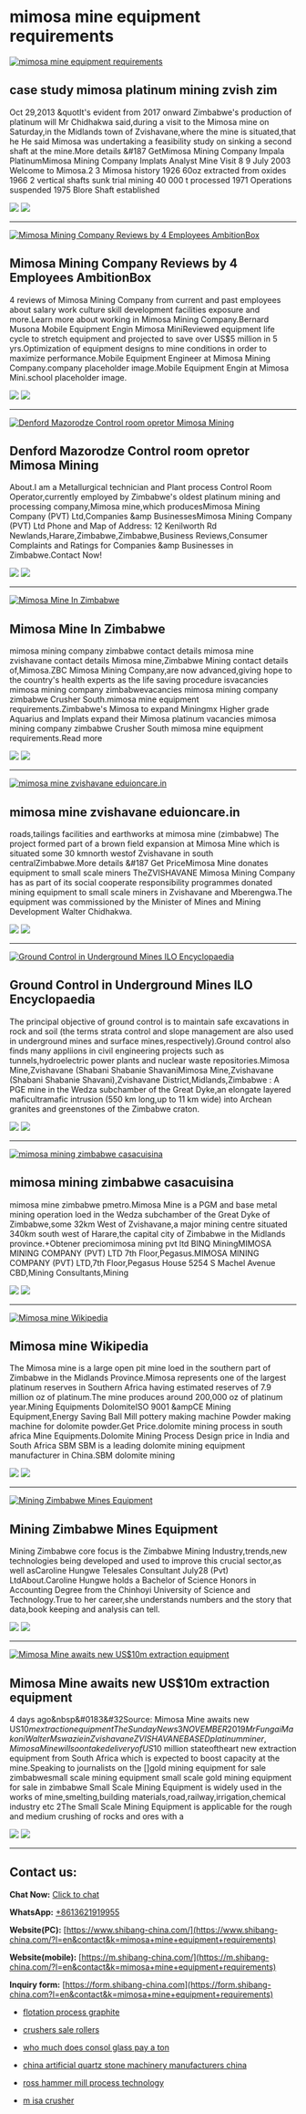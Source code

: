 # mimosa mine equipment requirements

<a href="https://swt.shibang-china.com/?l=en&img&k=mimosa+mine+equipment+requirements" target="_blank">![mimosa mine equipment requirements](http://static.shibang-china.com/all-800x300/1417.jpg)</a>

## case study mimosa platinum mining zvish zim
Oct 29,2013 &quotIt's evident from 2017 onward Zimbabwe's production of platinum will Mr Chidhakwa said,during a visit to the Mimosa mine on Saturday,in the Midlands town of Zvishavane,where the mine is situated,that he He said Mimosa was undertaking a feasibility study on sinking a second shaft at the mine.More details &#187 GetMimosa Mining Company Impala PlatinumMimosa Mining Company Implats Analyst Mine Visit 8 9 July 2003 Welcome to Mimosa.2 3 Mimosa history 1926 60oz extracted from oxides 1966 2 vertical shafts sunk trial mining 40 000 t processed 1971 Operations suspended 1975 Blore Shaft established


<a href="https://whatsapp.shibangsoft.com/WhatsApp.php" target="_blank" title="WhatsApp">![](http://static.shibang-china.com/icon/whatsapp.png)</a> <a href="https://swt.shibang-china.com/?l=en&icon&k=mimosa+mine+equipment+requirements" target="_blank">![](http://static.shibang-china.com/icon/chat-en.png)</a>

---

<a href="https://swt.shibang-china.com/?l=en&img&k=mimosa+mine+equipment+requirements" target="_blank">![Mimosa Mining Company Reviews by 4 Employees AmbitionBox](http://static.shibang-china.com/all-800x300/1254.jpg)</a>

## Mimosa Mining Company Reviews by 4 Employees AmbitionBox
4 reviews of Mimosa Mining Company from current and past employees about salary work culture skill development facilities exposure and more.Learn more about working in Mimosa Mining Company.Bernard Musona Mobile Equipment Engin Mimosa MiniReviewed equipment life cycle to stretch equipment and projected to save over US$5 million in 5 yrs.Optimization of equipment designs to mine conditions in order to maximize performance.Mobile Equipment Engineer at Mimosa Mining Company.company placeholder image.Mobile Equipment Engin at Mimosa Mini.school placeholder image.


<a href="https://whatsapp.shibangsoft.com/WhatsApp.php" target="_blank" title="WhatsApp">![](http://static.shibang-china.com/icon/whatsapp.png)</a> <a href="https://swt.shibang-china.com/?l=en&icon&k=mimosa+mine+equipment+requirements" target="_blank">![](http://static.shibang-china.com/icon/chat-en.png)</a>

---

<a href="https://swt.shibang-china.com/?l=en&img&k=mimosa+mine+equipment+requirements" target="_blank">![Denford Mazorodze Control room opretor Mimosa Mining](http://static.shibang-china.com/all-800x300/557.jpg)</a>

## Denford Mazorodze Control room opretor Mimosa Mining
About.I am a Metallurgical technician and Plant process Control Room Operator,currently employed by Zimbabwe's oldest platinum mining and processing company,Mimosa mine,which producesMimosa Mining Company (PVT) Ltd,Companies &amp BusinessesMimosa Mining Company (PVT) Ltd Phone and Map of Address: 12 Kenilworth Rd Newlands,Harare,Zimbabwe,Zimbabwe,Business Reviews,Consumer Complaints and Ratings for Companies &amp Businesses in Zimbabwe.Contact Now!


<a href="https://whatsapp.shibangsoft.com/WhatsApp.php" target="_blank" title="WhatsApp">![](http://static.shibang-china.com/icon/whatsapp.png)</a> <a href="https://swt.shibang-china.com/?l=en&icon&k=mimosa+mine+equipment+requirements" target="_blank">![](http://static.shibang-china.com/icon/chat-en.png)</a>

---

<a href="https://swt.shibang-china.com/?l=en&img&k=mimosa+mine+equipment+requirements" target="_blank">![Mimosa Mine In Zimbabwe](http://static.shibang-china.com/all-800x300/696.jpg)</a>

## Mimosa Mine In Zimbabwe
mimosa mining company zimbabwe contact details mimosa mine zvishavane contact details Mimosa mine,Zimbabwe Mining contact details of,Mimosa.ZBC Mimosa Mining Company,are now advanced,giving hope to the country's health experts as the life saving procedure isvacancies mimosa mining company zimbabwevacancies mimosa mining company zimbabwe Crusher South.mimosa mine equipment requirements.Zimbabwe's Mimosa to expand Miningmx Higher grade Aquarius and Implats expand their Mimosa platinum vacancies mimosa mining company zimbabwe Crusher South mimosa mine equipment requirements.Read more


<a href="https://whatsapp.shibangsoft.com/WhatsApp.php" target="_blank" title="WhatsApp">![](http://static.shibang-china.com/icon/whatsapp.png)</a> <a href="https://swt.shibang-china.com/?l=en&icon&k=mimosa+mine+equipment+requirements" target="_blank">![](http://static.shibang-china.com/icon/chat-en.png)</a>

---

<a href="https://swt.shibang-china.com/?l=en&img&k=mimosa+mine+equipment+requirements" target="_blank">![mimosa mine zvishavane eduioncare.in](http://static.shibang-china.com/all-800x300/1323.jpg)</a>

## mimosa mine zvishavane eduioncare.in
roads,tailings facilities and earthworks at mimosa mine (zimbabwe) The project formed part of a brown field expansion at Mimosa Mine which is situated some 30 kmnorth westof Zvishavane in south centralZimbabwe.More details &#187 Get PriceMimosa Mine donates equipment to small scale miners TheZVISHAVANE Mimosa Mining Company has as part of its social cooperate responsibility programmes donated mining equipment to small scale miners in Zvishavane and Mberengwa.The equipment was commissioned by the Minister of Mines and Mining Development Walter Chidhakwa.


<a href="https://whatsapp.shibangsoft.com/WhatsApp.php" target="_blank" title="WhatsApp">![](http://static.shibang-china.com/icon/whatsapp.png)</a> <a href="https://swt.shibang-china.com/?l=en&icon&k=mimosa+mine+equipment+requirements" target="_blank">![](http://static.shibang-china.com/icon/chat-en.png)</a>

---

<a href="https://swt.shibang-china.com/?l=en&img&k=mimosa+mine+equipment+requirements" target="_blank">![Ground Control in Underground Mines ILO Encyclopaedia](http://static.shibang-china.com/all-800x300/1292.jpg)</a>

## Ground Control in Underground Mines ILO Encyclopaedia
The principal objective of ground control is to maintain safe excavations in rock and soil (the terms strata control and slope management are also used in underground mines and surface mines,respectively).Ground control also finds many appliions in civil engineering projects such as tunnels,hydroelectric power plants and nuclear waste repositories.Mimosa Mine,Zvishavane (Shabani Shabanie ShavaniMimosa Mine,Zvishavane (Shabani Shabanie Shavani),Zvishavane District,Midlands,Zimbabwe : A PGE mine in the Wedza subchamber of the Great Dyke,an elongate layered maficultramafic intrusion (550 km long,up to 11 km wide) into Archean granites and greenstones of the Zimbabwe craton.


<a href="https://whatsapp.shibangsoft.com/WhatsApp.php" target="_blank" title="WhatsApp">![](http://static.shibang-china.com/icon/whatsapp.png)</a> <a href="https://swt.shibang-china.com/?l=en&icon&k=mimosa+mine+equipment+requirements" target="_blank">![](http://static.shibang-china.com/icon/chat-en.png)</a>

---

<a href="https://swt.shibang-china.com/?l=en&img&k=mimosa+mine+equipment+requirements" target="_blank">![mimosa mining zimbabwe casacuisina](http://static.shibang-china.com/all-800x300/458.jpg)</a>

## mimosa mining zimbabwe casacuisina
mimosa mine zimbabwe pmetro.Mimosa Mine is a PGM and base metal mining operation loed in the Wedza subchamber of the Great Dyke of Zimbabwe,some 32km West of Zvishavane,a major mining centre situated 340km south west of Harare,the capital city of Zimbabwe in the Midlands province.+Obtener preciomimosa mining pvt ltd BINQ MiningMIMOSA MINING COMPANY (PVT) LTD 7th Floor,Pegasus.MIMOSA MINING COMPANY (PVT) LTD,7th Floor,Pegasus House 5254 S Machel Avenue CBD,Mining Consultants,Mining


<a href="https://whatsapp.shibangsoft.com/WhatsApp.php" target="_blank" title="WhatsApp">![](http://static.shibang-china.com/icon/whatsapp.png)</a> <a href="https://swt.shibang-china.com/?l=en&icon&k=mimosa+mine+equipment+requirements" target="_blank">![](http://static.shibang-china.com/icon/chat-en.png)</a>

---

<a href="https://swt.shibang-china.com/?l=en&img&k=mimosa+mine+equipment+requirements" target="_blank">![Mimosa mine Wikipedia](http://static.shibang-china.com/all-800x300/300.jpg)</a>

## Mimosa mine Wikipedia
The Mimosa mine is a large open pit mine loed in the southern part of Zimbabwe in the Midlands Province.Mimosa represents one of the largest platinum reserves in Southern Africa having estimated reserves of 7.9 million oz of platinum.The mine produces around 200,000 oz of platinum year.Mining Equipments DolomiteISO 9001 &ampCE Mining Equipment,Energy Saving Ball Mill pottery making machine Powder making machine for dolomite powder.Get Price.dolomite mining process in south africa Mine Equipments.Dolomite Mining Process Design price in India and South Africa SBM SBM is a leading dolomite mining equipment manufacturer in China.SBM dolomite mining


<a href="https://whatsapp.shibangsoft.com/WhatsApp.php" target="_blank" title="WhatsApp">![](http://static.shibang-china.com/icon/whatsapp.png)</a> <a href="https://swt.shibang-china.com/?l=en&icon&k=mimosa+mine+equipment+requirements" target="_blank">![](http://static.shibang-china.com/icon/chat-en.png)</a>

---

<a href="https://swt.shibang-china.com/?l=en&img&k=mimosa+mine+equipment+requirements" target="_blank">![Mining Zimbabwe Mines Equipment](http://static.shibang-china.com/all-800x300/761.jpg)</a>

## Mining Zimbabwe Mines Equipment
Mining Zimbabwe core focus is the Zimbabwe Mining Industry,trends,new technologies being developed and used to improve this crucial sector,as well asCaroline Hungwe Telesales Consultant July28 (Pvt) LtdAbout.Caroline Hungwe holds a Bachelor of Science Honors in Accounting Degree from the Chinhoyi University of Science and Technology.True to her career,she understands numbers and the story that data,book keeping and analysis can tell.


<a href="https://whatsapp.shibangsoft.com/WhatsApp.php" target="_blank" title="WhatsApp">![](http://static.shibang-china.com/icon/whatsapp.png)</a> <a href="https://swt.shibang-china.com/?l=en&icon&k=mimosa+mine+equipment+requirements" target="_blank">![](http://static.shibang-china.com/icon/chat-en.png)</a>

---

<a href="https://swt.shibang-china.com/?l=en&img&k=mimosa+mine+equipment+requirements" target="_blank">![Mimosa Mine awaits new US$10m extraction equipment](http://static.shibang-china.com/all-800x300/610.jpg)</a>

## Mimosa Mine awaits new US$10m extraction equipment
4 days ago&nbsp&#0183&#32Source: Mimosa Mine awaits new US$10m extraction equipment The Sunday News 3 NOVEMBER 2019 Mr Fungai Makoni Walter Mswazie in Zvishavane ZVISHAVANEBASED platinum miner,Mimosa Mine will soon take delivery of US$10 million stateoftheart new extraction equipment from South Africa which is expected to boost capacity at the mine.Speaking to journalists on the []gold mining equipment for sale zimbabwesmall scale mining equipment small scale gold mining equipment for sale in zimbabwe Small Scale Mining Equipment is widely used in the works of mine,smelting,building materials,road,railway,irrigation,chemical industry etc 2The Small Scale Mining Equipment is applicable for the rough and medium crushing of rocks and ores with a


<a href="https://whatsapp.shibangsoft.com/WhatsApp.php" target="_blank" title="WhatsApp">![](http://static.shibang-china.com/icon/whatsapp.png)</a> <a href="https://swt.shibang-china.com/?l=en&icon&k=mimosa+mine+equipment+requirements" target="_blank">![](http://static.shibang-china.com/icon/chat-en.png)</a>

---
## Contact us:

**Chat Now:** [Click to chat](https://swt.shibang-china.com?l=en&contact&k=mimosa+mine+equipment+requirements)

**WhatsApp:**  [+8613621919955](https://whatsapp.shibangsoft.com/WhatsApp.php)

**Website(PC):** [https://www.shibang-china.com/](https://www.shibang-china.com/?l=en&contact&k=mimosa+mine+equipment+requirements)

**Website(mobile):** [https://m.shibang-china.com/](https://m.shibang-china.com/?l=en&contact&k=mimosa+mine+equipment+requirements)

**Inquiry form:** [https://form.shibang-china.com](https://form.shibang-china.com?l=en&contact&k=mimosa+mine+equipment+requirements)

* [flotation process graphite](../112/flotation%20process%20graphite.md)

* [crushers sale rollers](../122/crushers%20sale%20rollers.md)

* [who much does consol glass pay a ton](../114/who%20much%20does%20consol%20glass%20pay%20a%20ton.md)

* [china artificial quartz stone machinery manufacturers china](../116/china%20artificial%20quartz%20stone%20machinery%20manufacturers%20china.md)

* [ross hammer mill process technology](../114/ross%20hammer%20mill%20process%20technology.md)

* [m isa crusher](../113/m%20isa%20crusher.md)